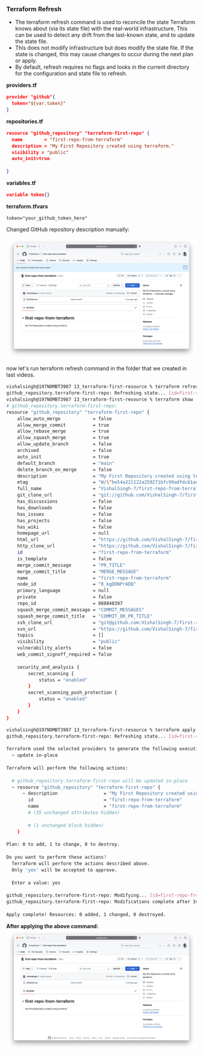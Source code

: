 
### Terraform Refresh

* The terraform refresh command is used to reconcile the state Terraform knows about (via its state file) with the real-world infrastructure. This can be used to detect any drift from the last-known state, and to update the state file.
* This does not modify infrastructure but does modify the state file. If the state is changed, this may cause changes to occur during the next plan or apply.
* By default, refresh requires no flags and looks in the current directory for the configuration and state file to refresh.


**providers.tf**
```json
provider "github"{
  token="${var.token}"
}
```

**repositories.tf**
```json
resource "github_repository" "terraform-first-repo" {
  name        = "first-repo-from-terraform"
  description = "My First Repository created using terraform."
  visibility = "public"
  auto_init=true

}
```

**variables.tf**
```json
variable token{}
```

**terraform.tfvars**
```
token="your_github_token_here"
```


Changed GitHub repository description manually:

![image.png](../Images/terraform-refresh-image-1.png)

now let's run terraform refresh command in the folder that we created in last videos.

```sh
vishalsingh@197NOMBT3987 13_terraform-first-resource % terraform refresh
github_repository.terraform-first-repo: Refreshing state... [id=first-repo-from-terraform]
vishalsingh@197NOMBT3987 13_terraform-first-resource % terraform show
# github_repository.terraform-first-repo:
resource "github_repository" "terraform-first-repo" {
    allow_auto_merge            = false
    allow_merge_commit          = true
    allow_rebase_merge          = true
    allow_squash_merge          = true
    allow_update_branch         = false
    archived                    = false
    auto_init                   = true
    default_branch              = "main"
    delete_branch_on_merge      = false
    description                 = "My First Repository created using terraform. -- manually changed"
    etag                        = "W/\"be54a221122a259271bfc99adfdcb1ada24fc64e93993cb788e0f5a83ac9c5a6\""
    full_name                   = "VishalSingh-7/first-repo-from-terraform"
    git_clone_url               = "git://github.com/VishalSingh-7/first-repo-from-terraform.git"
    has_discussions             = false
    has_downloads               = false
    has_issues                  = false
    has_projects                = false
    has_wiki                    = false
    homepage_url                = null
    html_url                    = "https://github.com/VishalSingh-7/first-repo-from-terraform"
    http_clone_url              = "https://github.com/VishalSingh-7/first-repo-from-terraform.git"
    id                          = "first-repo-from-terraform"
    is_template                 = false
    merge_commit_message        = "PR_TITLE"
    merge_commit_title          = "MERGE_MESSAGE"
    name                        = "first-repo-from-terraform"
    node_id                     = "R_kgDONPrADQ"
    primary_language            = null
    private                     = false
    repo_id                     = 888848397
    squash_merge_commit_message = "COMMIT_MESSAGES"
    squash_merge_commit_title   = "COMMIT_OR_PR_TITLE"
    ssh_clone_url               = "git@github.com:VishalSingh-7/first-repo-from-terraform.git"
    svn_url                     = "https://github.com/VishalSingh-7/first-repo-from-terraform"
    topics                      = []
    visibility                  = "public"
    vulnerability_alerts        = false
    web_commit_signoff_required = false

    security_and_analysis {
        secret_scanning {
            status = "enabled"
        }
        secret_scanning_push_protection {
            status = "enabled"
        }
    }
}
```

```sh
vishalsingh@197NOMBT3987 13_terraform-first-resource % terraform apply
github_repository.terraform-first-repo: Refreshing state... [id=first-repo-from-terraform]

Terraform used the selected providers to generate the following execution plan. Resource actions are indicated with the following symbols:
  ~ update in-place

Terraform will perform the following actions:

  # github_repository.terraform-first-repo will be updated in-place
  ~ resource "github_repository" "terraform-first-repo" {
      ~ description                 = "My First Repository created using terraform. -- manually changed" -> "My First Repository created using terraform."
        id                          = "first-repo-from-terraform"
        name                        = "first-repo-from-terraform"
        # (35 unchanged attributes hidden)

        # (1 unchanged block hidden)
    }

Plan: 0 to add, 1 to change, 0 to destroy.

Do you want to perform these actions?
  Terraform will perform the actions described above.
  Only 'yes' will be accepted to approve.

  Enter a value: yes

github_repository.terraform-first-repo: Modifying... [id=first-repo-from-terraform]
github_repository.terraform-first-repo: Modifications complete after 3s [id=first-repo-from-terraform]

Apply complete! Resources: 0 added, 1 changed, 0 destroyed.


```

**After applying the above command:**
![image.png](../Images/terraform-refresh-image-2.png)
